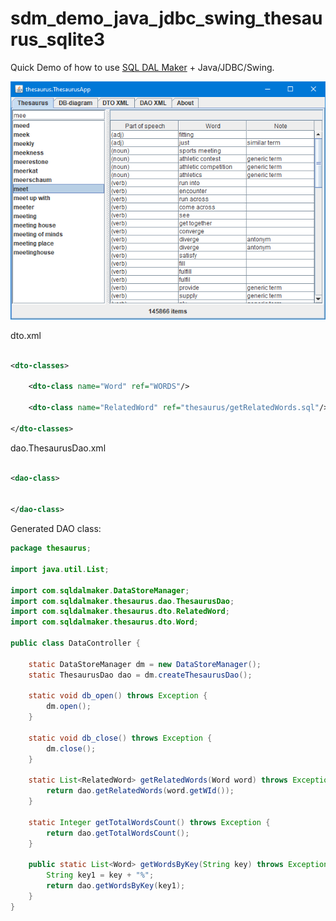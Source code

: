 # sdm_demo_java_jdbc_swing_thesaurus_sqlite3

Quick Demo of how to use [SQL DAL Maker](https://github.com/panedrone/sqldalmaker) + Java/JDBC/Swing.

![sdm_swing.png](sdm_swing.png)

dto.xml

```xml

<dto-classes>

    <dto-class name="Word" ref="WORDS"/>

    <dto-class name="RelatedWord" ref="thesaurus/getRelatedWords.sql"/>

</dto-classes>
```

dao.ThesaurusDao.xml

```xml

<dao-class>


</dao-class>
```

Generated DAO class:

```java
package thesaurus;

import java.util.List;

import com.sqldalmaker.DataStoreManager;
import com.sqldalmaker.thesaurus.dao.ThesaurusDao;
import com.sqldalmaker.thesaurus.dto.RelatedWord;
import com.sqldalmaker.thesaurus.dto.Word;

public class DataController {

    static DataStoreManager dm = new DataStoreManager();
    static ThesaurusDao dao = dm.createThesaurusDao();

    static void db_open() throws Exception {
        dm.open();
    }

    static void db_close() throws Exception {
        dm.close();
    }

    static List<RelatedWord> getRelatedWords(Word word) throws Exception {
        return dao.getRelatedWords(word.getWId());
    }

    static Integer getTotalWordsCount() throws Exception {
        return dao.getTotalWordsCount();
    }

    public static List<Word> getWordsByKey(String key) throws Exception {
        String key1 = key + "%";
        return dao.getWordsByKey(key1);
    }
}
```